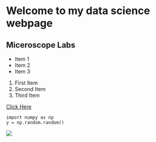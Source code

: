 # Welcome to my data science webpage

## Miceroscope Labs
- Item 1
- Item 2
- Item 3

1.  First Item 
2.  Second Item 
3.  Third Item 

[Click Here](https://mpcrlab.com)

```
import numpy as np
y = np.random.random()
```

<img src="https://th.bing.com/th/id/OIP.eWpR9rZc8Q8eO6lik4_FwAHaET?w=291&h=180&c=7&r=0&o=5&dpr=1.3&pid=1.7">


